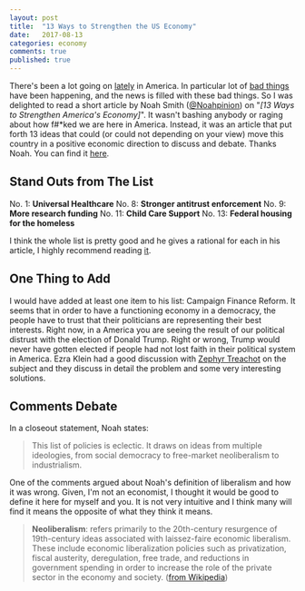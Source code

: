 ```yaml
---
layout: post
title:  "13 Ways to Strengthen the US Economy"
date:   2017-08-13
categories: economy
comments: true
published: true
---
```


There's been a lot going on [lately][1] in America. In particular lot of [bad things][2] have been happening, and the news is filled with these bad things.  So I was delighted to read a short article by Noah Smith ([@Noahpinion][3]) on "*[13 Ways to Strengthen America's Economy]*".  It wasn't bashing anybody or raging about how f#*ked we are here in America.  Instead, it was an article that put forth 13 ideas that could (or could not depending on your view) move this country in a positive economic direction to discuss and debate.  Thanks Noah. You can find it [here][4].

## Stand Outs from The List

No. 1: **Universal Healthcare**
No. 8: **Stronger antitrust enforcement**
No. 9: **More research funding**
No. 11: **Child Care Support**
No. 13: **Federal housing for the homeless**

I think the whole list is pretty good and he gives a rational for each in his article, I highly recommend reading [it][4].

## One Thing to Add
I would have added at least one item to his list: Campaign Finance Reform.  It seems that in order to have a functioning economy in a democracy, the people have to trust that their politicians are representing their best interests.  Right now, in a America you are seeing the result of our political distrust with the election of Donald Trump.  Right or wrong, Trump would never have gotten elected if people had not lost faith in their political system in America. Ezra Klein had a good discussion with [Zephyr Treachot][6] on the subject and they discuss in detail the problem and some very interesting solutions. 

## Comments Debate
In a closeout statement, Noah states: 
> This list of policies is eclectic. It draws on ideas from multiple ideologies, from social democracy to free-market neoliberalism to industrialism.

One of the comments argued about Noah's definition of liberalism and how it was wrong.  Given, I'm not an economist, I thought it would be good to define it here for myself and you. It is not very intuitive and I think many will find it means the opposite of what they think it means.  

> **Neoliberalism**: refers primarily to the 20th-century resurgence of 19th-century ideas associated with laissez-faire economic liberalism. These include economic liberalization policies such as privatization, fiscal austerity, deregulation, free trade, and reductions in government spending in order to increase the role of the private sector in the economy and society. ([from Wikipedia][7])


[1]: https://www.youtube.com/watch?v=P54sP0Nlngg
[2]: https://www.nytimes.com/2017/08/16/us/politics/trump-republicans-race.html?rref=collection%2Fsectioncollection%2Fus&action=click&contentCollection=us&region=stream&module=stream_unit&version=latest&contentPlacement=24&pgtype=sectionfront
[3]: https://twitter.com/Noahpinion
[4]: https://www.bloomberg.com/view/articles/2017-08-17/13-ways-to-strengthen-america-s-economy
[5]: https://en.wikipedia.org/wiki/Donald_Trump
[6]: https://www.stitcher.com/podcast/vox/the-ezra-klein-show/e/50460740
[7]: https://en.wikipedia.org/wiki/Neoliberalism
